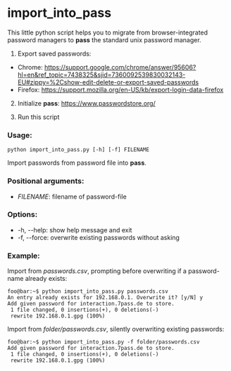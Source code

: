 # import_into_pass
This little python script helps you to migrate from browser-integrated password managers to **pass** the standard unix password manager.

1. Export saved passwords:
- Chrome: https://support.google.com/chrome/answer/95606?hl=en&ref_topic=7438325&sjid=7360092539830032143-EU#zippy=%2Cshow-edit-delete-or-export-saved-passwords
- Firefox: https://support.mozilla.org/en-US/kb/export-login-data-firefox

2. Initialize **pass**:
https://www.passwordstore.org/

3. Run this script
   
### Usage:
```shell
python import_into_pass.py [-h] [-f] FILENAME
```

Import passwords from password file into **pass**.

### Positional arguments:
- *FILENAME*: filename of password-file


### Options:
-   -h, --help:   show help message and exit
-   -f, --force:  overwrite existing passwords without asking

### Example:
Import from *passwords.csv*, prompting before overwriting if a password-name already exists:
```console
foo@bar:~$ python import_into_pass.py passwords.csv
An entry already exists for 192.168.0.1. Overwrite it? [y/N] y
Add given password for interaction.7pass.de to store.
 1 file changed, 0 insertions(+), 0 deletions(-)
 rewrite 192.168.0.1.gpg (100%)
```
Import from *folder/passwords.csv*, silently overwriting existing passwords:
```console
foo@bar:~$ python import_into_pass.py -f folder/passwords.csv
Add given password for interaction.7pass.de to store.
 1 file changed, 0 insertions(+), 0 deletions(-)
 rewrite 192.168.0.1.gpg (100%)
```
